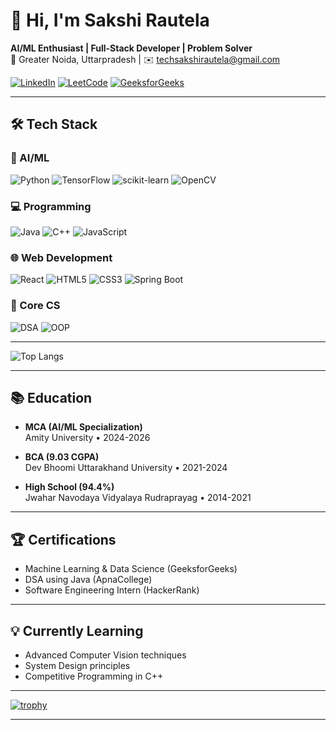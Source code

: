 # 👋 Hi, I'm Sakshi Rautela 

**AI/ML Enthusiast | Full-Stack Developer | Problem Solver**  
📍 Greater Noida, Uttarpradesh | ✉️ techsakshirautela@gmail.com  

[![LinkedIn](https://img.shields.io/badge/LinkedIn-0A66C2?style=for-the-badge&logo=linkedin&logoColor=white)](https://www.linkedin.com/in/sakshi-rautela-b1823a349/)
[![LeetCode](https://img.shields.io/badge/LeetCode-FFA116?style=for-the-badge&logo=leetcode&logoColor=black)](https://leetcode.com/u/sakshirautela/)
[![GeeksforGeeks](https://img.shields.io/badge/GeeksforGeeks-2F8D46?style=for-the-badge&logo=geeksforgeeks&logoColor=white)](https://www.geeksforgeeks.org/user/sakshirautela/)

---

## 🛠️ Tech Stack

### 🤖 AI/ML
![Python](https://img.shields.io/badge/Python-3776AB?style=for-the-badge&logo=python&logoColor=white)
![TensorFlow](https://img.shields.io/badge/TensorFlow-FF6F00?style=for-the-badge&logo=tensorflow&logoColor=white)
![scikit-learn](https://img.shields.io/badge/scikit--learn-F7931E?style=for-the-badge&logo=scikit-learn&logoColor=white)
![OpenCV](https://img.shields.io/badge/OpenCV-5C3EE8?style=for-the-badge&logo=opencv&logoColor=white)

### 💻 Programming
![Java](https://img.shields.io/badge/Java-ED8B00?style=for-the-badge&logo=openjdk&logoColor=white)
![C++](https://img.shields.io/badge/C++-00599C?style=for-the-badge&logo=c%2B%2B&logoColor=white)
![JavaScript](https://img.shields.io/badge/JavaScript-F7DF1E?style=for-the-badge&logo=javascript&logoColor=black)

### 🌐 Web Development
![React](https://img.shields.io/badge/React-20232A?style=for-the-badge&logo=react&logoColor=61DAFB)
![HTML5](https://img.shields.io/badge/HTML5-E34F26?style=for-the-badge&logo=html5&logoColor=white)
![CSS3](https://img.shields.io/badge/CSS3-1572B6?style=for-the-badge&logo=css3&logoColor=white)
![Spring Boot](https://img.shields.io/badge/Spring_Boot-6DB33F?style=for-the-badge&logo=spring-boot&logoColor=white)

### 🧠 Core CS
![DSA](https://img.shields.io/badge/DSA-FF6600?style=for-the-badge&logo=java&logoColor=white)
![OOP](https://img.shields.io/badge/OOP-FFA500?style=for-the-badge&logo=java&logoColor=white)

---
![Top Langs](https://github-readme-stats.vercel.app/api/top-langs/?username=sakshirautela&layout=compact)

---
## 📚 Education

- **MCA (AI/ML Specialization)**  
  Amity University • 2024-2026  

- **BCA (9.03 CGPA)**  
  Dev Bhoomi Uttarakhand University • 2021-2024
  
- **High School (94.4%)**  
  Jwahar Navodaya Vidyalaya Rudraprayag • 2014-2021
---

## 🏆 Certifications

- Machine Learning & Data Science (GeeksforGeeks)  
- DSA using Java (ApnaCollege)  
- Software Engineering Intern (HackerRank)  

---

## 💡 Currently Learning

- Advanced Computer Vision techniques  
- System Design principles  
- Competitive Programming in C++  



---
[![trophy](https://github-profile-trophy.vercel.app/?username=sakshirautela)](https://github.com/sakshirautela/github-profile-trophy)

---
